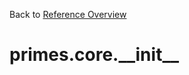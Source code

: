 
Back to [Reference Overview](https://github.com/pyrustic/primes/blob/master/docs/reference)

# primes.core.\_\_init\_\_



<br>


```python

```

